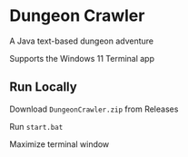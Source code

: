 
# Dungeon Crawler

A Java text-based dungeon adventure

Supports the Windows 11 Terminal app


## Run Locally

Download `DungeonCrawler.zip` from Releases

Run `start.bat`

Maximize terminal window